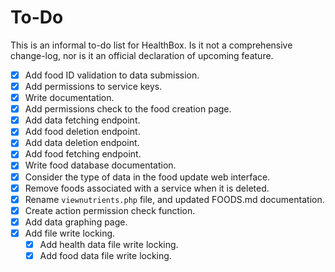 # To-Do

This is an informal to-do list for HealthBox. Is it not a comprehensive change-log, nor is it an official declaration of upcoming feature.

- [X] Add food ID validation to data submission.
- [X] Add permissions to service keys.
- [X] Write documentation.
- [X] Add permissions check to the food creation page.
- [X] Add data fetching endpoint.
- [X] Add food deletion endpoint.
- [X] Add data deletion endpoint.
- [X] Add food fetching endpoint.
- [X] Write food database documentation.
- [X] Consider the type of data in the food update web interface.
- [X] Remove foods associated with a service when it is deleted.
- [X] Rename `viewnutrients.php` file, and updated FOODS.md documentation.
- [X] Create action permission check function.
- [X] Add data graphing page.
- [X] Add file write locking.
    - [X] Add health data file write locking.
    - [X] Add food data file write locking.
